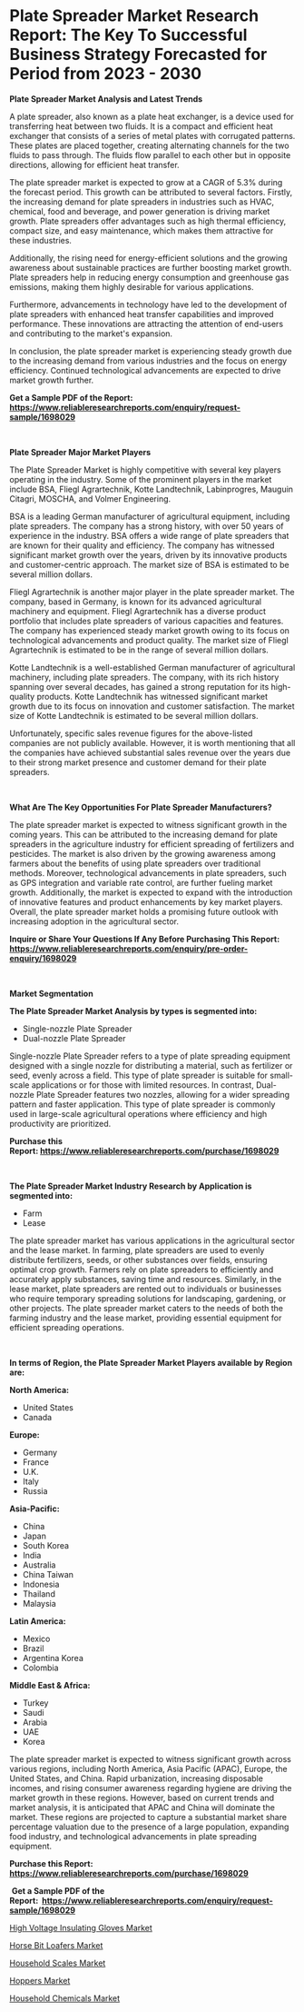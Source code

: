 <p><h1>Plate Spreader Market Research Report: The Key To Successful Business Strategy Forecasted for Period from 2023 - 2030</h1></p><p><strong>Plate Spreader Market Analysis and Latest Trends</strong></p>
<p><p>A plate spreader, also known as a plate heat exchanger, is a device used for transferring heat between two fluids. It is a compact and efficient heat exchanger that consists of a series of metal plates with corrugated patterns. These plates are placed together, creating alternating channels for the two fluids to pass through. The fluids flow parallel to each other but in opposite directions, allowing for efficient heat transfer.</p><p>The plate spreader market is expected to grow at a CAGR of 5.3% during the forecast period. This growth can be attributed to several factors. Firstly, the increasing demand for plate spreaders in industries such as HVAC, chemical, food and beverage, and power generation is driving market growth. Plate spreaders offer advantages such as high thermal efficiency, compact size, and easy maintenance, which makes them attractive for these industries.</p><p>Additionally, the rising need for energy-efficient solutions and the growing awareness about sustainable practices are further boosting market growth. Plate spreaders help in reducing energy consumption and greenhouse gas emissions, making them highly desirable for various applications.</p><p>Furthermore, advancements in technology have led to the development of plate spreaders with enhanced heat transfer capabilities and improved performance. These innovations are attracting the attention of end-users and contributing to the market's expansion.</p><p>In conclusion, the plate spreader market is experiencing steady growth due to the increasing demand from various industries and the focus on energy efficiency. Continued technological advancements are expected to drive market growth further.</p></p>
<p><strong>Get a Sample PDF of the Report:&nbsp; <a href="https://www.reliableresearchreports.com/enquiry/request-sample/1698029">https://www.reliableresearchreports.com/enquiry/request-sample/1698029</a></strong></p>
<p>&nbsp;</p>
<p><strong>Plate Spreader Major Market Players</strong></p>
<p><p>The Plate Spreader Market is highly competitive with several key players operating in the industry. Some of the prominent players in the market include BSA, Fliegl Agrartechnik, Kotte Landtechnik, Labinprogres, Mauguin Citagri, MOSCHA, and Volmer Engineering.</p><p>BSA is a leading German manufacturer of agricultural equipment, including plate spreaders. The company has a strong history, with over 50 years of experience in the industry. BSA offers a wide range of plate spreaders that are known for their quality and efficiency. The company has witnessed significant market growth over the years, driven by its innovative products and customer-centric approach. The market size of BSA is estimated to be several million dollars.</p><p>Fliegl Agrartechnik is another major player in the plate spreader market. The company, based in Germany, is known for its advanced agricultural machinery and equipment. Fliegl Agrartechnik has a diverse product portfolio that includes plate spreaders of various capacities and features. The company has experienced steady market growth owing to its focus on technological advancements and product quality. The market size of Fliegl Agrartechnik is estimated to be in the range of several million dollars.</p><p>Kotte Landtechnik is a well-established German manufacturer of agricultural machinery, including plate spreaders. The company, with its rich history spanning over several decades, has gained a strong reputation for its high-quality products. Kotte Landtechnik has witnessed significant market growth due to its focus on innovation and customer satisfaction. The market size of Kotte Landtechnik is estimated to be several million dollars.</p><p>Unfortunately, specific sales revenue figures for the above-listed companies are not publicly available. However, it is worth mentioning that all the companies have achieved substantial sales revenue over the years due to their strong market presence and customer demand for their plate spreaders.</p></p>
<p>&nbsp;</p>
<p><strong>What Are The Key Opportunities For Plate Spreader Manufacturers?</strong></p>
<p><p>The plate spreader market is expected to witness significant growth in the coming years. This can be attributed to the increasing demand for plate spreaders in the agriculture industry for efficient spreading of fertilizers and pesticides. The market is also driven by the growing awareness among farmers about the benefits of using plate spreaders over traditional methods. Moreover, technological advancements in plate spreaders, such as GPS integration and variable rate control, are further fueling market growth. Additionally, the market is expected to expand with the introduction of innovative features and product enhancements by key market players. Overall, the plate spreader market holds a promising future outlook with increasing adoption in the agricultural sector.</p></p>
<p><strong>Inquire or Share Your Questions If Any Before Purchasing This Report: <a href="https://www.reliableresearchreports.com/enquiry/pre-order-enquiry/1698029">https://www.reliableresearchreports.com/enquiry/pre-order-enquiry/1698029</a></strong></p>
<p>&nbsp;</p>
<p><strong>Market Segmentation</strong></p>
<p><strong>The Plate Spreader Market Analysis by types is segmented into:</strong></p>
<p><ul><li>Single-nozzle Plate Spreader</li><li>Dual-nozzle Plate Spreader</li></ul></p>
<p><p>Single-nozzle Plate Spreader refers to a type of plate spreading equipment designed with a single nozzle for distributing a material, such as fertilizer or seed, evenly across a field. This type of plate spreader is suitable for small-scale applications or for those with limited resources. In contrast, Dual-nozzle Plate Spreader features two nozzles, allowing for a wider spreading pattern and faster application. This type of plate spreader is commonly used in large-scale agricultural operations where efficiency and high productivity are prioritized.</p></p>
<p><strong>Purchase this Report:&nbsp;<a href="https://www.reliableresearchreports.com/purchase/1698029">https://www.reliableresearchreports.com/purchase/1698029</a></strong></p>
<p>&nbsp;</p>
<p><strong>The Plate Spreader Market Industry Research by Application is segmented into:</strong></p>
<p><ul><li>Farm</li><li>Lease</li></ul></p>
<p><p>The plate spreader market has various applications in the agricultural sector and the lease market. In farming, plate spreaders are used to evenly distribute fertilizers, seeds, or other substances over fields, ensuring optimal crop growth. Farmers rely on plate spreaders to efficiently and accurately apply substances, saving time and resources. Similarly, in the lease market, plate spreaders are rented out to individuals or businesses who require temporary spreading solutions for landscaping, gardening, or other projects. The plate spreader market caters to the needs of both the farming industry and the lease market, providing essential equipment for efficient spreading operations.</p></p>
<p>&nbsp;</p>
<p><strong>In terms of Region, the Plate Spreader Market Players available by Region are:</strong></p>
<p>
    <p> <strong> North America: </strong>
        <ul>
            <li>United States</li>
            <li>Canada</li>
        </ul>
        </p> 
    <p> <strong> Europe: </strong>
        <ul>
            <li>Germany</li>
            <li>France</li>
            <li>U.K.</li>
            <li>Italy</li>
            <li>Russia</li>
        </ul>
        </p> 
    <p> <strong> Asia-Pacific: </strong>
        <ul>
            <li>China</li>
            <li>Japan</li>
            <li>South Korea</li>
            <li>India</li>
            <li>Australia</li>
            <li>China Taiwan</li>
            <li>Indonesia</li>
            <li>Thailand</li>
            <li>Malaysia</li>
        </ul>
        </p> 
    <p> <strong> Latin America: </strong>
        <ul>
            <li>Mexico</li>
            <li>Brazil</li>
            <li>Argentina Korea</li>
            <li>Colombia</li>
        </ul>
        </p> 
    <p> <strong> Middle East & Africa: </strong>
        <ul>
            <li>Turkey</li>
            <li>Saudi</li>
            <li>Arabia</li>
            <li>UAE</li>
            <li>Korea</li>
        </ul>
    </p>
    </p>
<p><p>The plate spreader market is expected to witness significant growth across various regions, including North America, Asia Pacific (APAC), Europe, the United States, and China. Rapid urbanization, increasing disposable incomes, and rising consumer awareness regarding hygiene are driving the market growth in these regions. However, based on current trends and market analysis, it is anticipated that APAC and China will dominate the market. These regions are projected to capture a substantial market share percentage valuation due to the presence of a large population, expanding food industry, and technological advancements in plate spreading equipment.</p></p>
<p><strong>Purchase this Report: <a href="https://www.reliableresearchreports.com/purchase/1698029">https://www.reliableresearchreports.com/purchase/1698029</a></strong></p>
<p>&nbsp;<strong>Get a Sample PDF of the Report:&nbsp;&nbsp;<a href="https://www.reliableresearchreports.com/enquiry/request-sample/1698029">https://www.reliableresearchreports.com/enquiry/request-sample/1698029</a></strong></p>
<p><strong></strong></p>
<p><p><a href="https://medium.com/@markuspagac/high-voltage-insulating-gloves-market-competitive-analysis-market-trends-and-forecast-to-2030-fd57d749c29f">High Voltage Insulating Gloves Market</a></p><p><a href="https://medium.com/@eliasmann73/horse-bit-loafers-market-size-market-outlook-and-market-forecast-2023-to-2030-cfc6709164ea">Horse Bit Loafers Market</a></p><p><a href="https://medium.com/@tobyyundt2023/household-scales-market-size-market-outlook-and-market-forecast-2023-to-2030-2cb447f0a16d">Household Scales Market</a></p><p><a href="https://medium.com/@omamuller06/hoppers-market-competitive-analysis-market-trends-and-forecast-to-2030-2c5965b37083">Hoppers Market</a></p><p><a href="https://medium.com/@hesterorn1944/household-chemicals-market-trends-and-market-analysis-forecasted-for-period-2023-2030-94a1c2173b22">Household Chemicals Market</a></p></p>